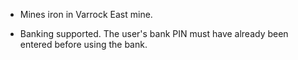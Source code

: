 - Mines iron in Varrock East mine.

- Banking supported. The user's bank PIN must have already been entered
    before using the bank.
